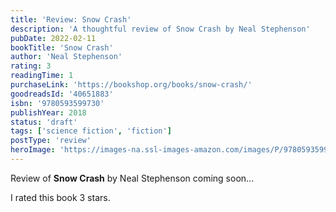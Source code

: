 ```yaml
---
title: 'Review: Snow Crash'
description: 'A thoughtful review of Snow Crash by Neal Stephenson'
pubDate: 2022-02-11
bookTitle: 'Snow Crash'
author: 'Neal Stephenson'
rating: 3
readingTime: 1
purchaseLink: 'https://bookshop.org/books/snow-crash/'
goodreadsId: '40651883'
isbn: '9780593599730'
publishYear: 2018
status: 'draft'
tags: ['science fiction', 'fiction']
postType: 'review'
heroImage: 'https://images-na.ssl-images-amazon.com/images/P/9780593599730.01.L.jpg'
---
```


Review of **Snow Crash** by Neal Stephenson coming soon...

I rated this book 3 stars.